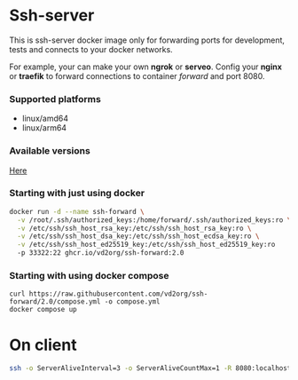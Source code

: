 # Ssh-server 

This is ssh-server docker image only for forwarding ports 
for development, tests and connects to your docker networks.

For example, your can make your own **ngrok** or **serveo**. Config your **nginx** or **traefik**
to forward connections to container _forward_ and port 8080. 

### Supported platforms

* linux/amd64
* linux/arm64

### Available versions

[Here](https://github.com/users/vd2org/packages/container/package/ssh-forward)

### Starting with just using docker

```bash
docker run -d --name ssh-forward \
  -v /root/.ssh/authorized_keys:/home/forward/.ssh/authorized_keys:ro \
  -v /etc/ssh/ssh_host_rsa_key:/etc/ssh/ssh_host_rsa_key:ro \
  -v /etc/ssh/ssh_host_dsa_key:/etc/ssh/ssh_host_ecdsa_key:ro \
  -v /etc/ssh/ssh_host_ed25519_key:/etc/ssh/ssh_host_ed25519_key:ro 
  -p 33322:22 ghcr.io/vd2org/ssh-forward:2.0
```
### Starting with using docker compose

```shell
curl https://raw.githubusercontent.com/vd2org/ssh-forward/2.0/compose.yml -o compose.yml 
docker compose up
```

# On client

```bash
ssh -o ServerAliveInterval=3 -o ServerAliveCountMax=1 -R 8080:localhost:8080 -p 33322 -N -T forward@HOST
```
